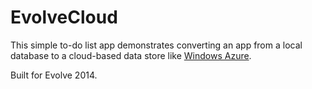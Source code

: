 EvolveCloud
================
This simple to-do list app demonstrates converting an app from a local database to a cloud-based data store like [Windows Azure](http://windowsazure.com).

Built for Evolve 2014.
